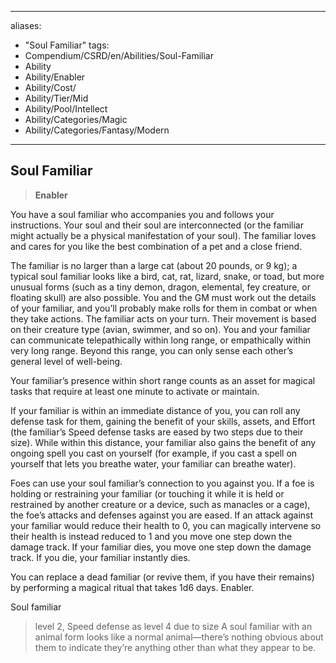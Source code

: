 ----
aliases:
- "Soul Familiar"
tags:
- Compendium/CSRD/en/Abilities/Soul-Familiar
- Ability
- Ability/Enabler
- Ability/Cost/
- Ability/Tier/Mid
- Ability/Pool/Intellect
- Ability/Categories/Magic
- Ability/Categories/Fantasy/Modern
---

  
## Soul Familiar
>**Enabler**  

You have a soul familiar who accompanies you and follows your instructions. Your soul and their soul are interconnected (or the familiar might actually be a physical manifestation of your soul). The familiar loves and cares for you like the best combination of a pet and a close friend. 

The familiar is no larger than a large cat (about 20 pounds, or 9 kg); a typical soul familiar looks like a bird, cat, rat, lizard, snake, or toad, but more unusual forms (such as a tiny demon, dragon, elemental, fey creature, or floating skull) are also possible. You and the GM must work out the details of your familiar, and you’ll probably make rolls for them in combat or when they take actions. The familiar acts on your turn. Their movement is based on their creature type (avian, swimmer, and so on).
You and your familiar can communicate telepathically within long range, or empathically within very long range. Beyond this range, you can only sense each other’s general level of well-being. 

Your familiar’s presence within short range counts as an asset for magical tasks that require at least one minute to activate or maintain. 

If your familiar is within an immediate distance of you, you can roll any defense task for them, gaining the benefit of your skills, assets, and Effort (the familiar’s Speed defense tasks are eased by two steps due to their size). While within this distance, your familiar also gains the benefit of any ongoing spell you cast on yourself (for example, if you cast a spell on yourself that lets you breathe water, your familiar can breathe water). 

Foes can use your soul familiar’s connection to you against you. If a foe is holding or restraining your familiar (or touching it while it is held or restrained by another creature or a device, such as manacles or a cage), the foe’s attacks and defenses against you are eased. 
If an attack against your familiar would reduce their health to 0, you can magically intervene so their health is instead reduced to 1 and you move one step down the damage track. If your familiar dies, you move one step down the damage track. If you die, your familiar instantly dies. 

You can replace a dead familiar (or revive them, if you have their remains) by performing a magical ritual that takes 1d6 days. 
Enabler.

Soul familiar
>level 2, Speed defense as level 4 due to size
A soul familiar with an animal form looks like a normal animal—there’s nothing obvious about them to indicate they’re anything other than what they appear to be.

